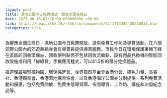 ```yaml
---
layout: post
title: 濕地公園今日免費開放　響應全國生態日
date: 2023-08-15 07:16:09.000000000 +08:00
link: https://news.rthk.hk/rthk/ch/component/k2/1713483-20230815.htm
categories: rthk
---
```


為響應全國生態日，濕地公園今日免費開放，提供免費工作坊及導賞活動。在八個郊野公園內的郊遊熱點亦會有導賞員提供導賞服務。市民今日在環境保護署轄下綠在區區的回收環保站、回收便利點但不包括回收流動點、設有禮品兌換機的智能回收設施或利用「綠綠賞」手機應用程式，可以81.5折的積分兌換禮品。
 
嘉道理農場暨植物園、環保協進會、世界自然基金會香港分會、綠色力量、長春社、香港觀鳥會、香港濕地保育協會，以及香港海洋公園亦分別提供一系列免費活動和優惠，包括免費開放、免費生態導賞團、夜間導賞、工作坊、講座和派發紀念品等。
